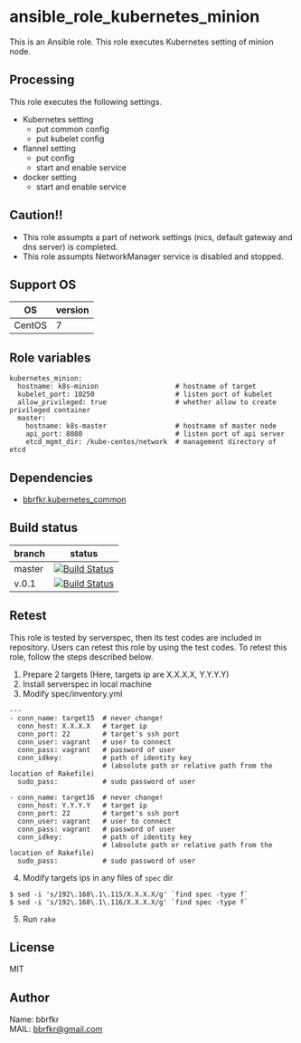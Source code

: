 # ansible_role_kubernetes_minion

This is an Ansible role. This role executes Kubernetes setting of minion node.

## Processing
This role executes the following settings.

* Kubernetes setting
  * put common config 
  * put kubelet config
* flannel setting
  * put config
  * start and enable service
* docker setting
  * start and enable service

## Caution!!
* This role assumpts a part of network settings (nics, default gateway and dns server) is completed.
* This role assumpts NetworkManager service is disabled and stopped.

## Support OS

| OS | version |
|----|---------|
|CentOS|7|

## Role variables
```
kubernetes_minion:
  hostname: k8s-minion                   # hostname of target
  kubelet_port: 10250                    # listen port of kubelet
  allow_privileged: true                 # whether allow to create privileged container
  master:
    hostname: k8s-master                 # hostname of master node
    api_port: 8080                       # listen port of api server
    etcd_mgmt_dir: /kube-centos/network  # management directory of etcd
```

## Dependencies
- [bbrfkr.kubernetes_common](https://galaxy.ansible.com/bbrfkr/kubernetes_common/)

## Build status
|branch|status|
|------|------|
|master|[![Build Status](http://jenkins.bbrfkr.mydns.jp:8088/job/ansible_role_kubernetes_minion_master/badge/icon)](http://jenkins.bbrfkr.mydns.jp:8088/job/ansible_role_kubernetes_minion_master/)|
|v.0.1 |[![Build Status](http://jenkins.bbrfkr.mydns.jp:8088/job/ansible_role_kubernetes_minion_v.0.1/badge/icon)](http://jenkins.bbrfkr.mydns.jp:8088/job/ansible_role_kubernetes_minion_v.0.1/)|

## Retest
This role is tested by serverspec, then its test codes are included in repository. Users can retest this role by using the test codes. To retest this role, follow the steps described below.

1. Prepare 2 targets (Here, targets ip are X.X.X.X, Y.Y.Y.Y)
2. Install serverspec in local machine
3. Modify spec/inventory.yml
```
---
- conn_name: target15  # never change!
  conn_host: X.X.X.X   # target ip
  conn_port: 22        # target's ssh port
  conn_user: vagrant   # user to connect
  conn_pass: vagrant   # password of user
  conn_idkey:          # path of identity key 
                       # (absolute path or relative path from the location of Rakefile)
  sudo_pass:           # sudo password of user

- conn_name: target16  # never change!
  conn_host: Y.Y.Y.Y   # target ip
  conn_port: 22        # target's ssh port
  conn_user: vagrant   # user to connect
  conn_pass: vagrant   # password of user
  conn_idkey:          # path of identity key 
                       # (absolute path or relative path from the location of Rakefile)
  sudo_pass:           # sudo password of user
```

4. Modify targets ips in any files of `spec` dir
```
$ sed -i 's/192\.168\.1\.115/X.X.X.X/g' `find spec -type f`
$ sed -i 's/192\.168\.1\.116/X.X.X.X/g' `find spec -type f`
```

5. Run `rake`

## License
MIT

## Author
Name: bbrfkr  
MAIL: bbrfkr@gmail.com

